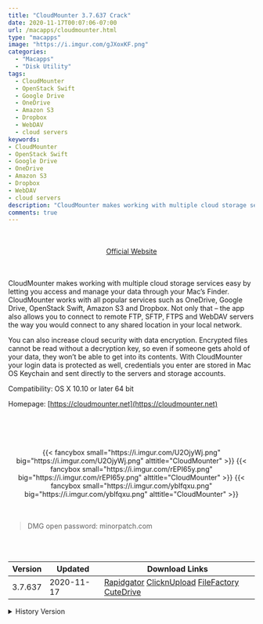 ```yaml
---
title: "CloudMounter 3.7.637 Crack"
date: 2020-11-17T00:07:06-07:00
url: /macapps/cloudmounter.html
type: "macapps"
image: "https://i.imgur.com/gJXoxKF.png"
categories:
  - "Macapps"
  - "Disk Utility"
tags:
  - CloudMounter
  - OpenStack Swift
  - Google Drive
  - OneDrive
  - Amazon S3
  - Dropbox
  - WebDAV
  - cloud servers
keywords:
- CloudMounter
- OpenStack Swift
- Google Drive
- OneDrive
- Amazon S3
- Dropbox
- WebDAV
- cloud servers
description: "CloudMounter makes working with multiple cloud storage services easy by letting you access and manage your data through your Mac’s Finder"
comments: true
---
```


<br/>
<br/>
<center>
<a href="https://cloudmounter.net" target="blank"><div class="border px-4 border-blue-500 rounded-lg transition duration-500 
    ease-in-out w-48 text-lg text-blue-500 text-center hover:bg-blue-500 hover:text-white">
  Official Website 
</div></a>
</center>
<br/>
<br/>

CloudMounter makes working with multiple cloud storage services easy by letting you access and manage your data through your Mac’s Finder. CloudMounter works with all popular services such as OneDrive, Google Drive, OpenStack Swift, Amazon S3 and Dropbox. Not only that – the app also allows you to connect to remote FTP, SFTP, FTPS and WebDAV servers the way you would connect to any shared location in your local network.

You can also increase cloud security with data encryption. Encrypted files cannot be read without a decryption key, so even if someone gets ahold of your data, they won’t be able to get into its contents. With CloudMounter your login data is protected as well, credentials you enter are stored in Mac OS Keychain and sent directly to the servers and storage accounts.



Compatibility: OS X 10.10 or later 64 bit

Homepage: [https://cloudmounter.net](https://cloudmounter.net)

<br/>
<br/>
<script async src="https://pagead2.googlesyndication.com/pagead/js/adsbygoogle.js"></script>
<ins class="adsbygoogle"
     style="display:block; text-align:center;"
     data-ad-layout="in-article"
     data-ad-format="fluid"
     data-ad-client="ca-pub-8746275014476192"
     data-ad-slot="5144997159"></ins>
<script>
     (adsbygoogle = window.adsbygoogle || []).push({});
</script>
<br/>
<br/>


<center>

<div class="w-full grid grid-cols-3 flex gap-2">
{{< fancybox small="https://i.imgur.com/U2OjyWj.png" big="https://i.imgur.com/U2OjyWj.png" alttitle="CloudMounter" >}}
{{< fancybox small="https://i.imgur.com/rEPI65y.png" big="https://i.imgur.com/rEPI65y.png" alttitle="CloudMounter" >}}
{{< fancybox small="https://i.imgur.com/ybIfqxu.png" big="https://i.imgur.com/ybIfqxu.png" alttitle="CloudMounter" >}}
</div>

</center>

<br/>
<br/>


> DMG open password: minorpatch.com

<br/>

<br/>
<div id="history_version" class="history_version">

| Version | Updated | Download Links |
| ---- | ---- | ---- |
| 3.7.637 | 2020-11-17 | [Rapidgator](https://ouo.io/ZKs1aa)   [ClicknUpload](https://ouo.io/2E1U6Q)   [FileFactory](https://ouo.io/tLH4Ta)   [CuteDrive](https://ouo.io/obc01G) |
<details>
<summary>History Version</summary>

| Version | Updated | Download Links |
| ---- | ---- | ---- |
| 3.6.611 | 2020-05-07 | [UsersCloud](https://ouo.io/ZqK0Oj)   [ClicknUpload](https://ouo.io/fwxZ9G)   [FileFactory](https://ouo.io/f49KT)   [CuteDrive](https://ouo.io/3JZn5H) |
</details>

</div>
